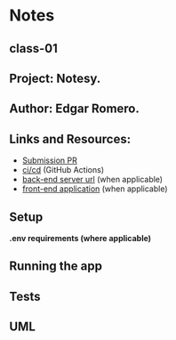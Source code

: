# Notes
## class-01

## Project: Notesy.

## Author: Edgar Romero.

## Links and Resources:
* [Submission PR]()
* [ci/cd]() (GitHub Actions)
* [back-end server url]() (when applicable)
* [front-end application]() (when applicable)

## Setup

**.env requirements (where applicable)** 


## Running the app


## Tests 


## UML

